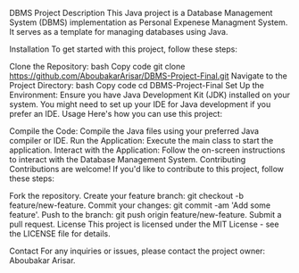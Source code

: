 DBMS Project
Description
This Java project is a Database Management System (DBMS) implementation as Personal Expenese Managment System. It serves as a template for managing databases using Java.

Installation
To get started with this project, follow these steps:

Clone the Repository:
bash
Copy code
git clone https://github.com/AboubakarArisar/DBMS-Project-Final.git
Navigate to the Project Directory:
bash
Copy code
cd DBMS-Project-Final
Set Up the Environment:
Ensure you have Java Development Kit (JDK) installed on your system.
You might need to set up your IDE for Java development if you prefer an IDE.
Usage
Here's how you can use this project:

Compile the Code:
Compile the Java files using your preferred Java compiler or IDE.
Run the Application:
Execute the main class to start the application.
Interact with the Application:
Follow the on-screen instructions to interact with the Database Management System.
Contributing
Contributions are welcome! If you'd like to contribute to this project, follow these steps:

Fork the repository.
Create your feature branch: git checkout -b feature/new-feature.
Commit your changes: git commit -am 'Add some feature'.
Push to the branch: git push origin feature/new-feature.
Submit a pull request.
License
This project is licensed under the MIT License - see the LICENSE file for details.

Contact
For any inquiries or issues, please contact the project owner: Aboubakar Arisar.
